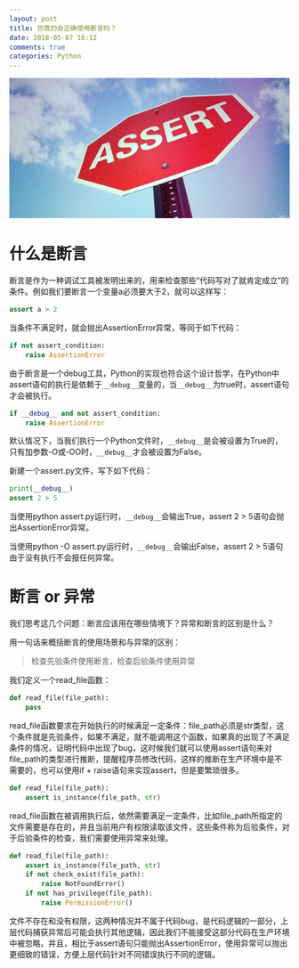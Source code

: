 ```yaml
---
layout: post
title: 你真的会正确使用断言吗？
date: 2018-05-07 16:12
comments: true
categories: Python
---
```


![](/upload/20180507_01.jpg)

# 什么是断言

断言是作为一种调试工具被发明出来的，用来检查那些“代码写对了就肯定成立”的条件。例如我们要断言一个变量a必须要大于2，就可以这样写：

```python
assert a > 2
```

当条件不满足时，就会抛出AssertionError异常，等同于如下代码：

```python
if not assert_condition:
    raise AssertionError
```

由于断言是一个debug工具，Python的实现也符合这个设计哲学，在Python中assert语句的执行是依赖于`__debug__`变量的，当`__debug__`为true时，assert语句才会被执行。

```python
if __debug__ and not assert_condition:
    raise AssertionError
```

默认情况下，当我们执行一个Python文件时，`__debug__`是会被设置为True的，只有加参数-O或-OO时，`__debug__`才会被设置为False。

新建一个assert.py文件，写下如下代码：

```python
print(__debug__)
assert 2 > 5
```

当使用python assert.py运行时，`__debug__`会输出True，assert 2 > 5语句会抛出AssertionError异常。

当使用python -O assert.py运行时，`__debug__`会输出False，assert 2 > 5语句由于没有执行不会报任何异常。

# 断言 or 异常

我们思考这几个问题：断言应该用在哪些情境下？异常和断言的区别是什么？

用一句话来概括断言的使用场景和与异常的区别：

>检查先验条件使用断言，检查后验条件使用异常

我们定义一个read_file函数：

```python
def read_file(file_path):
    pass
```

read_file函数要求在开始执行的时候满足一定条件：file_path必须是str类型，这个条件就是先验条件，如果不满足，就不能调用这个函数，如果真的出现了不满足条件的情况，证明代码中出现了bug，这时候我们就可以使用assert语句来对file_path的类型进行推断，提醒程序员修改代码，这样的推断在生产环境中是不需要的，也可以使用if + raise语句来实现assert，但是要繁琐很多。

```python
def read_file(file_path):
    assert is_instance(file_path, str)
```

read_file函数在被调用执行后，依然需要满足一定条件，比如file_path所指定的文件需要是存在的，并且当前用户有权限读取该文件，这些条件称为后验条件，对于后验条件的检查，我们需要使用异常来处理。

```python
def read_file(file_path):
    assert is_instance(file_path, str)
    if not check_exist(file_path):
        raise NotFoundError()
    if not has_privilege(file_path):
        raise PermissionError()
```

文件不存在和没有权限，这两种情况并不属于代码bug，是代码逻辑的一部分，上层代码捕获异常后可能会执行其他逻辑，因此我们不能接受这部分代码在生产环境中被忽略。并且，相比于assert语句只能抛出AssertionError，使用异常可以抛出更细致的错误，方便上层代码针对不同错误执行不同的逻辑。
